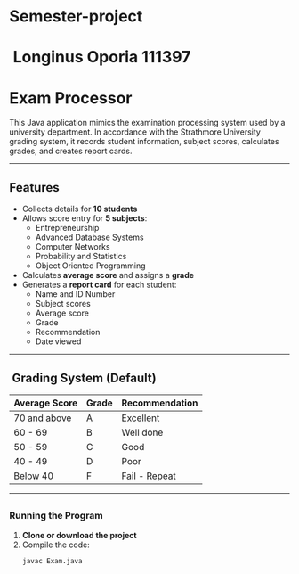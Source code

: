 # Semester-project
#  Longinus Oporia 111397

# Exam Processor

This Java application mimics the examination processing system used by a university department. In accordance with the Strathmore University grading system, it records student information, subject scores, calculates grades, and creates report cards.

---

##  Features

- Collects details for **10 students**
- Allows score entry for **5 subjects**:
  - Entrepreneurship
  - Advanced Database Systems
  - Computer Networks
  - Probability and Statistics
  - Object Oriented Programming
- Calculates **average score** and assigns a **grade**
- Generates a **report card** for each student:
  - Name and ID Number
  - Subject scores
  - Average score
  - Grade
  - Recommendation
  - Date viewed

---

##  Grading System (Default)

| Average Score | Grade | Recommendation |
| ------------- | ----- | -------------- |
| 70 and above  | A     | Excellent      |
| 60 - 69       | B     | Well done      |
| 50 - 59       | C     | Good           |
| 40 - 49       | D     | Poor           |
| Below 40      | F     | Fail - Repeat  |

>

---

##

### Running the Program

1. **Clone or download the project**
2. Compile the code:
   ```bash
   javac Exam.java
   ```
